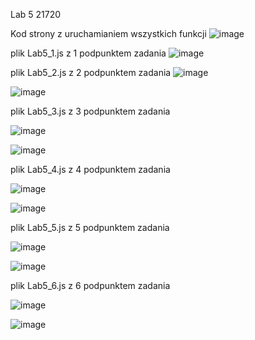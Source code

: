 Lab 5 21720

Kod strony z uruchamianiem wszystkich funkcji
![image](https://user-images.githubusercontent.com/69192186/149897614-85f0cb5c-1552-459d-adc9-2eec425e423f.png)

plik Lab5_1.js z 1 podpunktem zadania
![image](https://user-images.githubusercontent.com/69192186/149897743-230ec343-df2d-4141-b530-d8fee96f0263.png)

plik Lab5_2.js z 2 podpunktem zadania
![image](https://user-images.githubusercontent.com/69192186/149897870-5dc7f045-1d46-4ff2-ae7f-3f0f6c98e950.png)

![image](https://user-images.githubusercontent.com/69192186/149897896-b79aef5f-8944-4b3c-9cb4-f085f86a7a51.png)

plik Lab5_3.js z 3 podpunktem zadania

![image](https://user-images.githubusercontent.com/69192186/149897965-32624843-a8be-49fe-860b-cb321fa989f4.png)

![image](https://user-images.githubusercontent.com/69192186/149897985-9a08cd35-67b3-4e4d-96cf-ff1d0001e2d5.png)

plik Lab5_4.js z 4 podpunktem zadania

![image](https://user-images.githubusercontent.com/69192186/149898057-fce2db8b-7eef-4fd2-ac19-2dcc72b18a80.png)

![image](https://user-images.githubusercontent.com/69192186/149898076-fed1c394-d9e5-4dea-b5ec-2a26111a2159.png)

plik Lab5_5.js z 5 podpunktem zadania

![image](https://user-images.githubusercontent.com/69192186/149898121-3ee9c267-3529-4697-970b-de98a6358692.png)

![image](https://user-images.githubusercontent.com/69192186/149898137-47d715a0-2cf7-45b9-9086-40ed826adfbc.png)

plik Lab5_6.js z 6 podpunktem zadania

![image](https://user-images.githubusercontent.com/69192186/149898189-264631e8-e505-48a0-aa41-564a2b17596a.png)

![image](https://user-images.githubusercontent.com/69192186/149898226-f7804621-e9f5-43ab-bb14-c2a793f52387.png)
